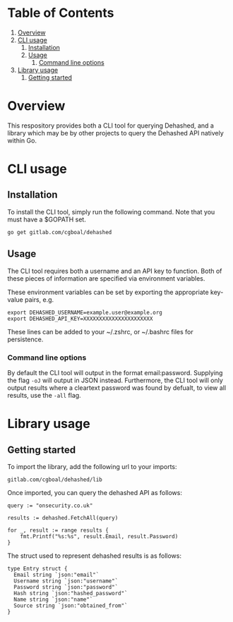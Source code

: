 
# Table of Contents

1.  [Overview](#orgf0e91ed)
2.  [CLI usage](#orga7e5f16)
    1.  [Installation](#org6a69f21)
    2.  [Usage](#org08c9dae)
        1.  [Command line options](#org29fd117)
3.  [Library usage](#orgb435ef2)
    1.  [Getting started](#orgec6fe55)


<a id="orgf0e91ed"></a>

# Overview

This respository provides both a CLI tool for querying Dehashed, and a library which may be by other projects to query the Dehashed API natively within Go. 


<a id="orga7e5f16"></a>

# CLI usage


<a id="org6a69f21"></a>

## Installation

To install the CLI tool, simply run the following command. Note that you must have a $GOPATH set. 

    go get gitlab.com/cgboal/dehashed


<a id="org08c9dae"></a>

## Usage

The CLI tool requires both a username and an API key to function. Both of these pieces of information are specified via environment variables.  

These environment variables can be set by exporting the appropriate key-value pairs, e.g. 

    export DEHASHED_USERNAME=example.user@example.org
    export DEHASHED_API_KEY=XXXXXXXXXXXXXXXXXXXXXX

These lines can be added to your ~/.zshrc, or ~/.bashrc files for persistence. 


<a id="org29fd117"></a>

### Command line options

By default the CLI tool will output in the format  email:password. Supplying the flag `-oJ` will output in JSON instead. Furthermore, the CLI tool will only output results where a cleartext password was found by defualt, to view all results, use the `-all` flag.


<a id="orgb435ef2"></a>

# Library usage


<a id="orgec6fe55"></a>

## Getting started

To import the library, add the following url to your imports:

`gitlab.com/cgboal/dehashed/lib`

Once imported, you can query the dehashed API as follows: 

    query := "onsecurity.co.uk"
    
    results := dehashed.FetchAll(query)
    
    for _, result := range results {
        fmt.Printf("%s:%s", result.Email, result.Password)
    }

The struct used to represent dehashed results is as follows: 

    type Entry struct {
      Email string `json:"email"`
      Username string `json:"username"`
      Password string `json:"password"`
      Hash string `json:"hashed_password"`
      Name string `json:"name"`
      Source string `json:"obtained_from"`
    }

